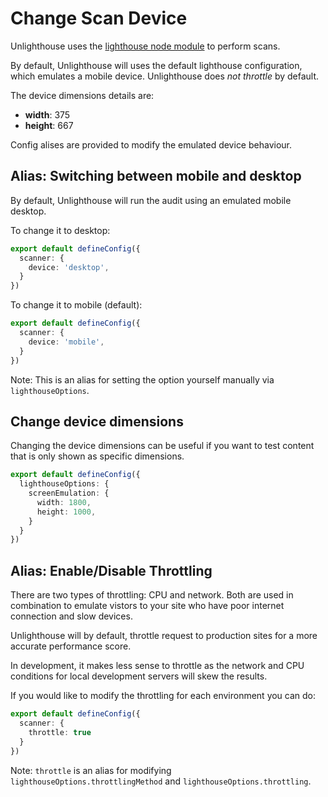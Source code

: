 # Change Scan Device

Unlighthouse uses the [lighthouse node module](https://github.com/GoogleChrome/lighthouse) to perform scans.

By default, Unlighthouse will uses the default lighthouse configuration, which emulates a mobile device. Unlighthouse 
does _not throttle_ by default.

The device dimensions details are:
- **width**: 375
- **height**: 667

Config alises are provided to modify the emulated device behaviour.

## Alias: Switching between mobile and desktop

By default, Unlighthouse will run the audit using an emulated mobile desktop.

To change it to desktop:

```ts
export default defineConfig({
  scanner: {
    device: 'desktop',
  }
})
```


To change it to mobile (default):

```ts
export default defineConfig({
  scanner: {
    device: 'mobile',
  }
})
```

Note: This is an alias for setting the option yourself manually via `lighthouseOptions`.

## Change device dimensions

Changing the device dimensions can be useful if you want to test content that is only shown as specific dimensions.

```ts
export default defineConfig({
  lighthouseOptions: {
    screenEmulation: {
      width: 1800,
      height: 1000,
    }
  }
})
```

## Alias: Enable/Disable Throttling

There are two types of throttling: CPU and network. Both are used in combination to emulate vistors to your site who
have poor internet connection and slow devices.

Unlighthouse will by default, throttle request to production sites for a more accurate performance score.

In development, it makes less sense to throttle as the network and CPU conditions for local development servers will
skew the results.

If you would like to modify the throttling for each environment you can do:

```ts
export default defineConfig({
  scanner: {
    throttle: true
  }
})
```

Note: `throttle` is an alias for modifying `lighthouseOptions.throttlingMethod` and `lighthouseOptions.throttling`.
